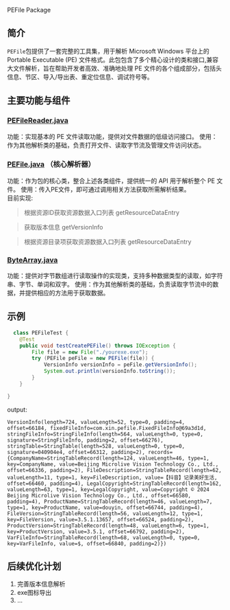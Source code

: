 PEFile Package

## 简介

`PEFile`包提供了一套完整的工具集，用于解析 Microsoft Windows 平台上的 Portable Executable (PE)
文件格式。此包包含了多个精心设计的类和接口,兼容大文件解析，旨在帮助开发者高效、准确地处理 PE 文件的各个组成部分，包括头信息、节区、导入/导出表、重定位信息、调试符号等。

## 主要功能与组件

### [PEFileReader.java](src%2Fmain%2Fjava%2Fcom%2Fxin%2Fpefile%2Fio%2FPEFileReader.java)

功能：实现基本的 PE 文件读取功能，提供对文件数据的低级访问接口。
使用：作为其他解析类的基础，负责打开文件、读取字节流及管理文件访问状态。

### [PEFile.java](src%2Fmain%2Fjava%2Fcom%2Fxin%2Fpefile%2FPEFile.java) （核心解析器）

功能：作为包的核心类，整合上述各类组件，提供统一的 API 用于解析整个 PE 文件。
使用：传入PE文件，即可通过调用相关方法获取所需解析结果。  
目前实现:
> 根据资源ID获取资源数据入口列表 getResourceDataEntry

> 获取版本信息 getVersionInfo

> 根据资源目录项获取资源数据入口列表 getResourceDataEntry

### [ByteArray.java](src%2Fmain%2Fjava%2Fcom%2Fxin%2Fpefile%2Fio%2FByteArray.java)

功能：提供对字节数组进行读取操作的实现类，支持多种数据类型的读取，如字符串、字节、单词和双字。
使用：作为其他解析类的基础，负责读取字节流中的数据，并提供相应的方法用于获取数据。

## 示例

````java
  class PEFileTest {
    @Test
    public void testCreatePEFile() throws IOException {
        File file = new File("./yourexe.exe");
        try (PEFile peFile = new PEFile(file)) {
            VersionInfo versionInfo = peFile.getVersionInfo();
            System.out.println(versionInfo.toString());
        }
    }

}
````

output:  
````
VersionInfo(length=724, valueLength=52, type=0, padding=4, offset=66184, fixedFileInfo=com.xin.pefile.FixedFileInfo@69a3d1d, stringFileInfo=StringFileInfo(length=564, valueLength=0, type=0, signature=StringFileInfo, padding=2, offset=66276), stringTable=StringTable(length=528, valueLength=0, type=0, signature=040904e4, offset=66312, padding=2), records={CompanyName=StringTableRecord(length=124, valueLength=46, type=1, key=CompanyName, value=Beijing Microlive Vision Technology Co., Ltd., offset=66336, padding=2), FileDescription=StringTableRecord(length=62, valueLength=11, type=1, key=FileDescription, value=【抖音】记录美好生活, offset=66460, padding=4), LegalCopyright=StringTableRecord(length=162, valueLength=63, type=1, key=LegalCopyright, value=Copyright © 2024 Beijing Microlive Vision Technology Co., Ltd., offset=66580, padding=4), ProductName=StringTableRecord(length=46, valueLength=7, type=1, key=ProductName, value=douyin, offset=66744, padding=4), FileVersion=StringTableRecord(length=56, valueLength=12, type=1, key=FileVersion, value=3.5.1.13657, offset=66524, padding=2), ProductVersion=StringTableRecord(length=48, valueLength=6, type=1, key=ProductVersion, value=3.5.1, offset=66792, padding=2), VarFileInfo=StringTableRecord(length=68, valueLength=0, type=0, key=VarFileInfo, value=$, offset=66840, padding=2)})
````
## 后续优化计划

1. 完善版本信息解析
2. exe图标导出
3. ...
